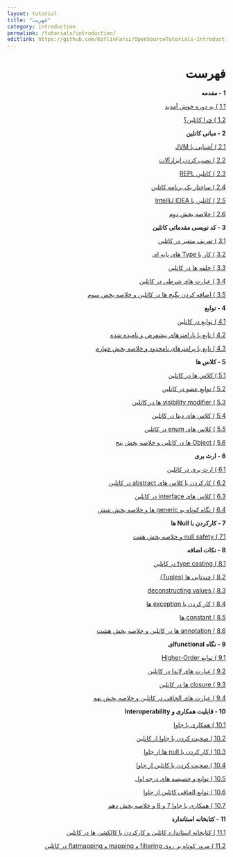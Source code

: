 ```yaml
---
layout: tutorial
title: "فهرست"
category: introduction
permalink: /tutorials/introduction/
editlink: https://github.com/KotlinFarsi/OpenSourceTutorials-Introduction/edit/master/src/README.md
---
```


<div dir="rtl" markdown="1">

# فهرست

**1 - مقدمه**

[1.1 ) به دوره خوش آمدید](./welcome-to-the-course/README.md)

[1.2 ) چرا کاتلین؟](./why-kotlin/README.md)

**2 - مبانی کاتلین**

[2.1 ) آشنایی با JVM](./introduction-to-jvm/README.md)

[2.2 ) نصب کردن ابزارآلات](./installing-the-tooling/README.md)

[2.3 ) کاتلین REPL](./the-kotlin-repl/README.md)

[2.4 ) ساختار یک برنامه کاتلین](./the-structure-of-kotlin-application/README.md)

[2.5 ) کاتلین با IntelliJ IDEA](./kotlin-with-intellij-idea/README.md)

[2.6 ) خلاصه بخش دوم](./conventions-used-with-kotlin-and-summary/README.md)

**3 - کد نویسی مقدماتی کاتلین**

[3.1 ) تعریف متغیر در کاتلین](./declaring-variables-in-kotlin/README.md)

[3.2 ) کار با Type های پایه ای](./working-with-basic-types-in-kotlin/README.md)

[3.3 ) حلقه ها در کاتلین](./loops-and-ranges-in-kotlin/README.md)

[3.4 ) عبارت های شرطی در کاتلین](./conditional-execution-with-if-and-when-in-kotlin/README.md)

[3.5 ) اضافه کردن پگیج ها در کاتلین و خلاصه بخض سوم](./package-and-imports-in-kotlin-and-summary-of-kotlin-basic/README.md)

**4 - توابع**

[4.1 ) توابع در کاتلین](./functions-in-kotlin/README.md)

[4.2 ) تابع با پارامترهای پیشفرض و نامیده شده](./function-with-default-and-named-parameters-in-kotlin/README.md)

[4.3 ) تابع با پرامترهای نامحدود و خلاصه بخش چهارم](./function-with-unlimited-parameters-in-kotlin-and-summary/README.md)

**5 - کلاس ها**

[5.1 ) کلاس ها در کاتلین](./classes-in-kotlin/README.md)

[5.2 ) توابعِ عضو در کاتلین](./member-functions-in-kotlin/README.md)

[5.3 ) visibility modifier ها در کاتلین](./visibility-modifiers-in-kotlin/README.md)

[5.4 ) کلاس های دیتا در کاتلین](./kotlin-data-classes/README.md)

[5.5 ) کلاس های enum در کاتلین](./enum-classes-in-kotlin/README.md)

[5.6 ) Object ها در کاتلین و خلاصه بخش پنج](./objects-in-kotlin-and-summary/README.md)

**6 - ارث بری**

[6.1 ) ارث بری در کاتلین](./inheritance-in-kotlin/README.md)

[6.2 ) کارکردن با کلاس های abstract در کاتلین](./working-with-abstract-classes-in-kotlin/README.md)

[6.3 ) کلاس های interface در کاتلین](./interfaces-in-kotlin/README.md)

[6.4 ) نگاه کوتاه به generic ها و خلاصه بخش شش](./a-brief-look-at-generics-in-kotlin-and-summary/README.md)

**7 - کارکردن با Null ها**

[7.1 ) null safety و خلاصه بخش هفت](./null-safety-and-summary/README.md)

**8 - نکات اضافه**

[8.1 ) type casting در کاتلین](./type-casting-in-kotlin/README.md)

[8.2 ) چندتایی ها (Tuples)](./tuples/README.md)

[8.3 ) deconstructing values](./deconstructing-values/README.md)

[8.4 ) کار کردن با exception ها](./working-with-exceptions/README.md)

[8.5 ) constant ها](./declaring-constants/README.md)

[8.6 ) annotation ها در کاتلین و خلاصه بخش هشت](./annotations-in-kotlin-and-summary/README.md)

**9 - نگاه functionalای**

[9.1 ) توابع Higher-Order](./higher-order-functions-in-kotlin/README.md)

[9.2 ) عبارت های لاندا در کاتلین](./lambda-expressions-in-kotlin/README.md)

[9.3 ) closure ها در کاتلین](./closures-in-kotlin/README.md)

[9.4 ) عبارت های الحاقی در کاتلین و خلاصه بخش نهم](./extension-functions-in-kotlin-and-summary/README.md)

**10 - قابلیت همکاری و Interoperability**

[10.1 ) همکاری با جاوا](./interoperability-with-java/README.md)

[10.2 ) صحبت کردن با جاوا از کاتلین](./talking-to-java-from-kotlin/README.md)

[10.3 ) کار کردن با null ها از جاوا](./working-with-nulls-from-java/README.md)

[10.4 ) صحبت کردن با کاتلین از جاوا](./talking-to-kotlin-from-java/README.md)

[10.5 ) توابع و خصیصه های درجه اول](./top-level-functions-and-properties-in-kotlin/README.md)

[10.6 ) توابع الحاقی کاتلین از جاوا](./extension-functions-from-java/README.md)

[10.7 ) همکاری با جاوا 7 و 8 و خلاصه بخش دهم](./interop-with-java-7-and-8-and-summary/README.md)

**11 - کتابخانه استاندارد**

[11.1 ) کتابخانه استاندارد کاتلین و کارکردن با کالکشن ها در کاتلین](./kotlin-standard-library-and-working-with-collections-in-kotlin/README.md)

[11.2 ) مرور کوتاه بر روی filtering و mapping و flatmapping در کاتلین](./filtering-mapping-and-flatmapping-in-kotlin/README.md)


